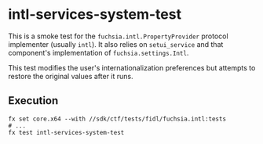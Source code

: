 # intl-services-system-test

This is a smoke test for the `fuchsia.intl.PropertyProvider` protocol
implementer (usually `intl`). It also relies on `setui_service` and
that component's implementation of `fuchsia.settings.Intl`.

This test modifies the user's internationalization preferences but attempts to
restore the original values after it runs.

## Execution

```shell
fx set core.x64 --with //sdk/ctf/tests/fidl/fuchsia.intl:tests
# ...
fx test intl-services-system-test
```

